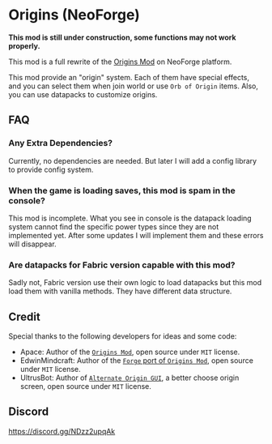 # Origins (NeoForge)

**This mod is still under construction, some functions may not work properly.**

This mod is a full rewrite of the [Origins Mod](https://github.com/Apace100/origins-fabric) on NeoForge platform.

This mod provide an "origin" system. Each of them have special effects, and you can select them when join world or use
`Orb of Origin` items. Also, you can use datapacks to customize origins.

## FAQ

### Any Extra Dependencies?

Currently, no dependencies are needed. But later I will add a config library to provide config system.

### When the game is loading saves, this mod is spam in the console?

This mod is incomplete. What you see in console is the datapack loading system cannot find the specific power types
since they are not implemented yet. After some updates I will implement them and these errors will disappear.

### Are datapacks for Fabric version capable with this mod?

Sadly not, Fabric version use their own logic to load datapacks but this mod load them with vanilla methods. They have
different data structure.

## Credit

Special thanks to the following developers for ideas and some code:

- Apace: Author of the [`Origins Mod`](https://github.com/Apace100/origins-fabric), open source under `MIT` license.
- EdwinMindcraft: Author of the [`Forge` port of `Origins Mod`](https://github.com/EdwinMindcraft/origins-forge), open
  source under `MIT` license.
- UltrusBot: Author of [`Alternate Origin GUI`](https://github.com/UltrusBot/AltOriginGui), a better choose origin
  screen, open source under `MIT` license.

## Discord

https://discord.gg/NDzz2upqAk
